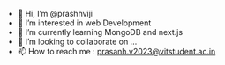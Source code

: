 - 👋 Hi, I’m @prashhviji
- 👀 I’m interested in web Development
- 🌱 I’m currently learning MongoDB and next.js
- 💞️ I’m looking to collaborate on ...
- 📫 How to reach me : prasanh.v2023@vitstudent.ac.in


<!---
prashhviji/prashhviji is a ✨ special ✨ repository because its `README.md` (this file) appears on your GitHub profile.
You can click the Preview link to take a look at your changes.
--->
